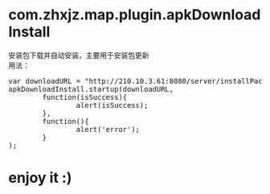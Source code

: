 # com.zhxjz.map.plugin.apkDownloadInstall
安装包下载并自动安装，主要用于安装包更新<br/>
用法：<br/>
<pre>
var downloadURL = "http://210.10.3.61:8080/server/installPackage/V3.9-28/V3.9-28.apk";
apkDownloadInstall.startup(downloadURL,
        function(isSuccess){
                alert(isSuccess);
        },
        function(){
                alert('error');
        }
);
</pre>
<h1>enjoy it :)</h1>
